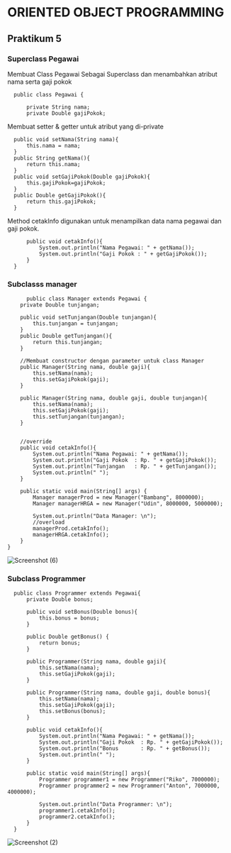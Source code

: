 # ORIENTED OBJECT PROGRAMMING
## Praktikum 5


### Superclass Pegawai
Membuat Class Pegawai Sebagai Superclass 
dan menambahkan atribut nama serta gaji pokok

      public class Pegawai {

          private String nama;
          private Double gajiPokok;


Membuat setter & getter untuk atribut yang di-private

      public void setNama(String nama){
          this.nama = nama;
      }
      public String getNama(){
          return this.nama;
      }
      public void setGajiPokok(Double gajiPokok){
          this.gajiPokok=gajiPokok;
      }
      public Double getGajiPokok(){
          return this.gajiPokok;
      }


Method cetakInfo digunakan untuk menampilkan data nama pegawai dan gaji pokok.

          public void cetakInfo(){
              System.out.println("Nama Pegawai: " + getNama());
              System.out.println("Gaji Pokok : " + getGajiPokok());
          }
      }
    
### Subclasss manager 

          public class Manager extends Pegawai {
        private Double tunjangan;

        public void setTunjangan(Double tunjangan){
            this.tunjangan = tunjangan;
        }
        public Double getTunjangan(){
            return this.tunjangan;
        }
        
        //Membuat constructor dengan parameter untuk class Manager
        public Manager(String nama, double gaji){
            this.setNama(nama);
            this.setGajiPokok(gaji);
        }

        public Manager(String nama, double gaji, double tunjangan){
            this.setNama(nama);
            this.setGajiPokok(gaji);
            this.setTunjangan(tunjangan);
        }

        
        //override
        public void cetakInfo(){
            System.out.println("Nama Pegawai: " + getNama());
            System.out.println("Gaji Pokok  : Rp. " + getGajiPokok());
            System.out.println("Tunjangan   : Rp. " + getTunjangan());
            System.out.println(" ");
        }

        public static void main(String[] args) {
            Manager managerProd = new Manager("Bambang", 8000000);
            Manager managerHRGA = new Manager("Udin", 8000000, 5000000);
            
            System.out.println("Data Manager: \n");
            //overload
            managerProd.cetakInfo();
            managerHRGA.cetakInfo();
        }
    }
    
![Screenshot (6)](https://user-images.githubusercontent.com/115928747/204056028-3dc2d342-3f8f-4e17-acac-2555342bdbbb.png)


### Subclass Programmer
      public class Programmer extends Pegawai{
          private Double bonus;

          public void setBonus(Double bonus){
              this.bonus = bonus;
          }

          public Double getBonus() {
              return bonus;
          }

          public Programmer(String nama, double gaji){
              this.setNama(nama);
              this.setGajiPokok(gaji);
          }

          public Programmer(String nama, double gaji, double bonus){
              this.setNama(nama);
              this.setGajiPokok(gaji);
              this.setBonus(bonus);
          }

          public void cetakInfo(){
              System.out.println("Nama Pegawai: " + getNama());
              System.out.println("Gaji Pokok  : Rp. " + getGajiPokok());
              System.out.println("Bonus       : Rp. " + getBonus());
              System.out.println(" ");
          }

          public static void main(String[] args){
              Programmer programmer1 = new Programmer("Riko", 7000000);
              Programmer programmer2 = new Programmer("Anton", 7000000, 4000000);

              System.out.println("Data Programmer: \n");
              programmer1.cetakInfo();
              programmer2.cetakInfo();
          }
      }
      
![Screenshot (2)](https://user-images.githubusercontent.com/115928747/204056098-1f7e1b6b-7e63-47de-8aad-5e6e84b4752c.png)

